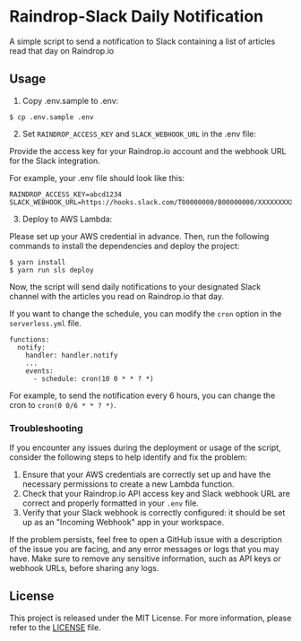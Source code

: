 # Raindrop-Slack Daily Notification

A simple script to send a notification to Slack containing a list of articles read that day on Raindrop.io

## Usage

1. Copy .env.sample to .env:

```
$ cp .env.sample .env
```

2. Set `RAINDROP_ACCESS_KEY` and `SLACK_WEBHOOK_URL` in the .env file:

Provide the access key for your Raindrop.io account and the webhook URL for the Slack integration.

For example, your .env file should look like this:

```
RAINDROP_ACCESS_KEY=abcd1234
SLACK_WEBHOOK_URL=https://hooks.slack.com/T00000000/B00000000/XXXXXXXXXXXXXXXXXXXXXXXX
```

3. Deploy to AWS Lambda:

Please set up your AWS credential in advance. Then, run the following commands to install the dependencies and deploy the project:

```
$ yarn install
$ yarn run sls deploy
```

Now, the script will send daily notifications to your designated Slack channel with the articles you read on Raindrop.io that day.

If you want to change the schedule, you can modify the `cron` option in the `serverless.yml` file.

```
functions:
  notify:
    handler: handler.notify
    ...
    events:
      - schedule: cron(10 0 * * ? *)
```

For example, to send the notification every 6 hours, you can change the cron to `cron(0 0/6 * * ? *)`.

### Troubleshooting

If you encounter any issues during the deployment or usage of the script, consider the following steps to help identify and fix the problem:

1. Ensure that your AWS credentials are correctly set up and have the necessary permissions to create a new Lambda function.
2. Check that your Raindrop.io API access key and Slack webhook URL are correct and properly formatted in your `.env` file.
3. Verify that your Slack webhook is correctly configured: it should be set up as an "Incoming Webhook" app in your workspace.

If the problem persists, feel free to open a GitHub issue with a description of the issue you are facing, and any error messages or logs that you may have. Make sure to remove any sensitive information, such as API keys or webhook URLs, before sharing any logs.

## License

This project is released under the MIT License. For more information, please refer to the [LICENSE](./LICENSE) file.
